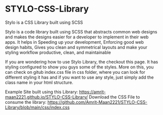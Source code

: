 # STYLO-CSS-Library
Stylo is a CSS Library built using SCSS

Stylo is a code library built using SCSS that abstracts common web designs and makes the designs easier for a developer to implement in their web apps. It helps in Speeding up your development, Enforcing good web design habits, Gives you clean and symmetrical layouts and make your styling workflow productive, clean, and maintainable

If you are wondering how to use Stylo Library, the checkout this page. It has styling configured to show you guys some of the styles. More on this, you can check on gitub index.css file in css folder, where you can look for different styling it has and if you want to use any style, just simply add the class name in your html structure.

Example Site built using this Library: https://amrit-maan2221.github.io/STYLO-CSS-Library/
Download the CSS File to consume the library: https://github.com/Amrit-Maan2221/STYLO-CSS-Library/blob/main/css/index.css

